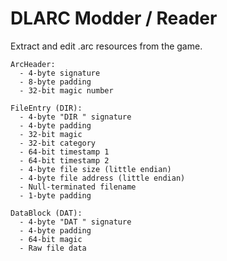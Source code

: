 # DLARC Modder / Reader

Extract and edit .arc resources from the game.

```
ArcHeader:
  - 4-byte signature
  - 8-byte padding
  - 32-bit magic number

FileEntry (DIR):
  - 4-byte "DIR " signature
  - 4-byte padding
  - 32-bit magic
  - 32-bit category
  - 64-bit timestamp 1
  - 64-bit timestamp 2
  - 4-byte file size (little endian)
  - 4-byte file address (little endian)
  - Null-terminated filename
  - 1-byte padding

DataBlock (DAT):
  - 4-byte "DAT " signature
  - 4-byte padding
  - 64-bit magic
  - Raw file data
```
